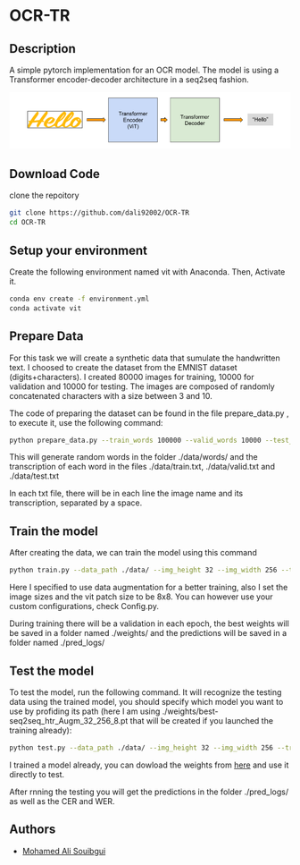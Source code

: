 # OCR-TR
## Description
A simple pytorch implementation for an OCR model. The model is using a Transformer encoder-decoder architecture in a seq2seq fashion.

<img src="./imgs/OCR-TR.png"  alt="1">

## Download Code
clone the repoitory
```bash
git clone https://github.com/dali92002/OCR-TR
cd OCR-TR
```
## Setup your environment
Create the following environment named vit with Anaconda. Then, Activate it.
```bash
conda env create -f environment.yml
conda activate vit
```

## Prepare Data
For this task we will create a synthetic data that sumulate the handwritten text. I choosed to create the dataset from the EMNIST dataset (digits+characters). I created 80000 images for training, 10000 for validation and 10000 for testing. The images are composed of randomly concatenated characters with a size between 3 and 10.

The code of preparing the dataset can be found in the file prepare_data.py , to execute it, use the following command:

```bash
python prepare_data.py --train_words 100000 --valid_words 10000 --test_words 10000 
```

This will generate random words in the folder ./data/words/ and the transcription of each word in the files ./data/train.txt, ./data/valid.txt and ./data/test.txt  

In each txt file, there will be in each line the image name and its transcription, separated by a space. 

## Train the model
After creating the data, we can train the model using this command

```bash
python train.py --data_path ./data/ --img_height 32 --img_width 256 --train_type htr_Augm --batch_size 64 --vit_patch_size 8 
```

Here I specified to use data augmentation for a better training, also I set the image sizes and the vit patch size to be 8x8. You can however use your custom configurations, check Config.py.

During training there will be a validation in each epoch, the best weights will be saved in a folder named ./weights/ and the predictions will be saved in a folder named ./pred_logs/


## Test the model

To test the model, run the following command. It will recognize the testing data using the trained model, you should specify which model you want to use by profiding its path (here I am using ./weights/best-seq2seq_htr_Augm_32_256_8.pt that will be created if you launched the training already):



```bash
python test.py --data_path ./data/ --img_height 32 --img_width 256 --train_type htr_Augm --batch_size 64 --vit_patch_size 8 --test_model ./weights/best-seq2seq_htr_Augm_32_256_8.pt
```

I trained a model already, you can dowload the weights from [here](https://drive.google.com/file/d/1wnPAZJXmYm5jLsefT2C3yFRvvGeNpWL5/view?usp=sharing) and use it directly to test.

After rnning the testing you will get the predictions in the folder ./pred_logs/ as well as the CER and WER.

## Authors
- [Mohamed Ali Souibgui](https://github.com/dali92002)
